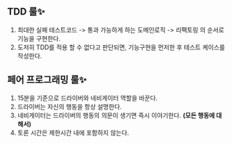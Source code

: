 ## TDD 룰✨

1. 최대한 실패 테스트코드 -> 통과 가능하게 하는 도메인로직 -> 리팩토링 의 순서로 기능을 구현한다.
2. 도저히 TDD를 적용 할 수 없다고 판단되면, 기능구현을 먼저한 후 테스트 케이스를 작성한다.

## 페어 프로그래밍 룰✨

1. 15분을 기준으로 드라이버와 네비게이터 역할을 바꾼다.
2. 드라이버는 자신의 행동을 항상 설명한다.
3. 네비게이터는 드라이버의 행동의 의문이 생기면 즉시 이야기한다. **(모든 행동에 대해서)**
4. 토론 시간은 제한시간 내에 포함하지 않는다.

